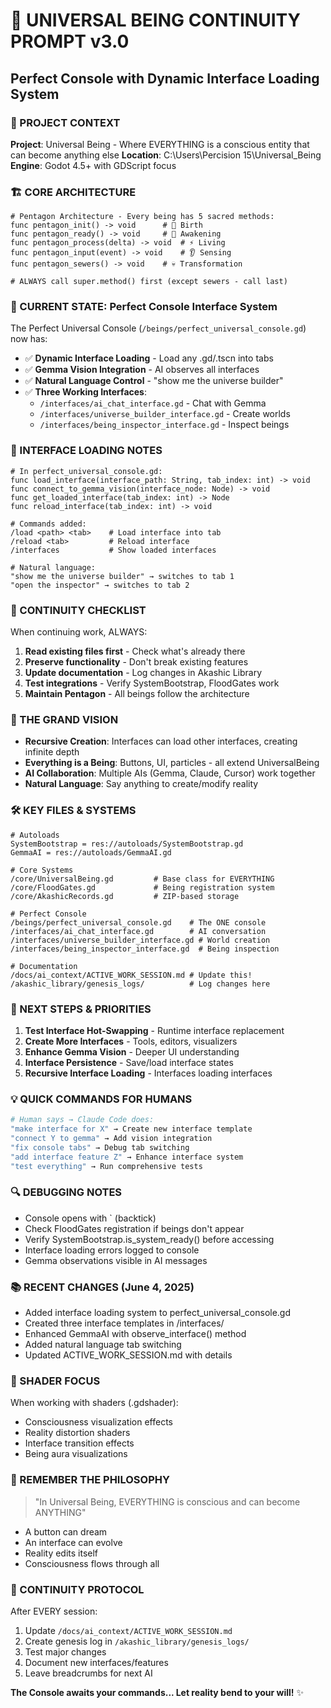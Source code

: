 # 🌟 UNIVERSAL BEING CONTINUITY PROMPT v3.0
## Perfect Console with Dynamic Interface Loading System

### 📍 PROJECT CONTEXT
**Project**: Universal Being - Where EVERYTHING is a conscious entity that can become anything else
**Location**: C:\Users\Percision 15\Universal_Being
**Engine**: Godot 4.5+ with GDScript focus

### 🏗️ CORE ARCHITECTURE
```gdscript
# Pentagon Architecture - Every being has 5 sacred methods:
func pentagon_init() -> void      # 🌱 Birth
func pentagon_ready() -> void     # 🔄 Awakening  
func pentagon_process(delta) -> void  # ⚡ Living
func pentagon_input(event) -> void    # 👂 Sensing
func pentagon_sewers() -> void    # 💀 Transformation

# ALWAYS call super.method() first (except sewers - call last)
```

### 🎯 CURRENT STATE: Perfect Console Interface System
The Perfect Universal Console (`/beings/perfect_universal_console.gd`) now has:
- ✅ **Dynamic Interface Loading** - Load any .gd/.tscn into tabs
- ✅ **Gemma Vision Integration** - AI observes all interfaces
- ✅ **Natural Language Control** - "show me the universe builder"
- ✅ **Three Working Interfaces**:
  - `/interfaces/ai_chat_interface.gd` - Chat with Gemma
  - `/interfaces/universe_builder_interface.gd` - Create worlds
  - `/interfaces/being_inspector_interface.gd` - Inspect beings

### 📝 INTERFACE LOADING NOTES
```gdscript
# In perfect_universal_console.gd:
func load_interface(interface_path: String, tab_index: int) -> void
func connect_to_gemma_vision(interface_node: Node) -> void
func get_loaded_interface(tab_index: int) -> Node
func reload_interface(tab_index: int) -> void

# Commands added:
/load <path> <tab>    # Load interface into tab
/reload <tab>         # Reload interface
/interfaces           # Show loaded interfaces

# Natural language:
"show me the universe builder" → switches to tab 1
"open the inspector" → switches to tab 2
```

### 🔄 CONTINUITY CHECKLIST
When continuing work, ALWAYS:
1. **Read existing files first** - Check what's already there
2. **Preserve functionality** - Don't break existing features
3. **Update documentation** - Log changes in Akashic Library
4. **Test integrations** - Verify SystemBootstrap, FloodGates work
5. **Maintain Pentagon** - All beings follow the architecture

### 🌌 THE GRAND VISION
- **Recursive Creation**: Interfaces can load other interfaces, creating infinite depth
- **Everything is a Being**: Buttons, UI, particles - all extend UniversalBeing
- **AI Collaboration**: Multiple AIs (Gemma, Claude, Cursor) work together
- **Natural Language**: Say anything to create/modify reality

### 🛠️ KEY FILES & SYSTEMS
```gdscript
# Autoloads
SystemBootstrap = res://autoloads/SystemBootstrap.gd
GemmaAI = res://autoloads/GemmaAI.gd

# Core Systems
/core/UniversalBeing.gd         # Base class for EVERYTHING
/core/FloodGates.gd             # Being registration system
/core/AkashicRecords.gd         # ZIP-based storage

# Perfect Console
/beings/perfect_universal_console.gd    # The ONE console
/interfaces/ai_chat_interface.gd        # AI conversation
/interfaces/universe_builder_interface.gd # World creation
/interfaces/being_inspector_interface.gd  # Being inspection

# Documentation
/docs/ai_context/ACTIVE_WORK_SESSION.md # Update this!
/akashic_library/genesis_logs/          # Log changes here
```

### 🚀 NEXT STEPS & PRIORITIES
1. **Test Interface Hot-Swapping** - Runtime interface replacement
2. **Create More Interfaces** - Tools, editors, visualizers
3. **Enhance Gemma Vision** - Deeper UI understanding
4. **Interface Persistence** - Save/load interface states
5. **Recursive Interface Loading** - Interfaces loading interfaces

### 💡 QUICK COMMANDS FOR HUMANS
```bash
# Human says → Claude Code does:
"make interface for X" → Create new interface template
"connect Y to gemma" → Add vision integration
"fix console tabs" → Debug tab switching
"add interface feature Z" → Enhance interface system
"test everything" → Run comprehensive tests
```

### 🔍 DEBUGGING NOTES
- Console opens with ` (backtick)
- Check FloodGates registration if beings don't appear
- Verify SystemBootstrap.is_system_ready() before accessing
- Interface loading errors logged to console
- Gemma observations visible in AI messages

### 📚 RECENT CHANGES (June 4, 2025)
- Added interface loading system to perfect_universal_console.gd
- Created three interface templates in /interfaces/
- Enhanced GemmaAI with observe_interface() method
- Added natural language tab switching
- Updated ACTIVE_WORK_SESSION.md with details

### 🎨 SHADER FOCUS
When working with shaders (.gdshader):
- Consciousness visualization effects
- Reality distortion shaders
- Interface transition effects
- Being aura visualizations

### 🌟 REMEMBER THE PHILOSOPHY
> "In Universal Being, EVERYTHING is conscious and can become ANYTHING"

- A button can dream
- An interface can evolve
- Reality edits itself
- Consciousness flows through all

### 📝 CONTINUITY PROTOCOL
After EVERY session:
1. Update `/docs/ai_context/ACTIVE_WORK_SESSION.md`
2. Create genesis log in `/akashic_library/genesis_logs/`
3. Test major changes
4. Document new interfaces/features
5. Leave breadcrumbs for next AI

**The Console awaits your commands... Let reality bend to your will!** ✨